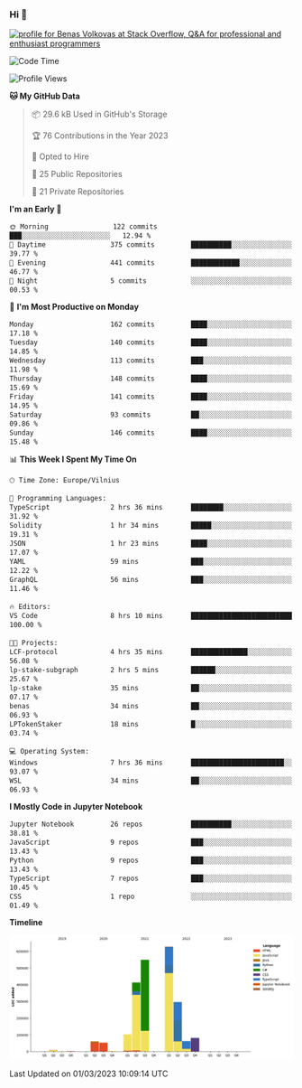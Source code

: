 ### Hi 👋
<a href="https://stackoverflow.com/users/14954249/benas-volkovas"><img src="https://stackoverflow.com/users/flair/14954249.png?theme=dark" width="208" height="58" alt="profile for Benas Volkovas at Stack Overflow, Q&amp;A for professional and enthusiast programmers" title="profile for Benas Volkovas at Stack Overflow, Q&amp;A for professional and enthusiast programmers"></a>

<!--START_SECTION:waka-->
![Code Time](http://img.shields.io/badge/Code%20Time-1%2C288%20hrs%2049%20mins-blue)

![Profile Views](http://img.shields.io/badge/Profile%20Views-5-blue)

**🐱 My GitHub Data** 

> 📦 29.6 kB Used in GitHub's Storage 
 > 
> 🏆 76 Contributions in the Year 2023
 > 
> 💼 Opted to Hire
 > 
> 📜 25 Public Repositories 
 > 
> 🔑 21 Private Repositories 
 > 
**I'm an Early 🐤** 

```text
🌞 Morning                122 commits         ███░░░░░░░░░░░░░░░░░░░░░░   12.94 % 
🌆 Daytime                375 commits         ██████████░░░░░░░░░░░░░░░   39.77 % 
🌃 Evening                441 commits         ████████████░░░░░░░░░░░░░   46.77 % 
🌙 Night                  5 commits           ░░░░░░░░░░░░░░░░░░░░░░░░░   00.53 % 
```
📅 **I'm Most Productive on Monday** 

```text
Monday                   162 commits         ████░░░░░░░░░░░░░░░░░░░░░   17.18 % 
Tuesday                  140 commits         ████░░░░░░░░░░░░░░░░░░░░░   14.85 % 
Wednesday                113 commits         ███░░░░░░░░░░░░░░░░░░░░░░   11.98 % 
Thursday                 148 commits         ████░░░░░░░░░░░░░░░░░░░░░   15.69 % 
Friday                   141 commits         ████░░░░░░░░░░░░░░░░░░░░░   14.95 % 
Saturday                 93 commits          ██░░░░░░░░░░░░░░░░░░░░░░░   09.86 % 
Sunday                   146 commits         ████░░░░░░░░░░░░░░░░░░░░░   15.48 % 
```


📊 **This Week I Spent My Time On** 

```text
🕑︎ Time Zone: Europe/Vilnius

💬 Programming Languages: 
TypeScript               2 hrs 36 mins       ████████░░░░░░░░░░░░░░░░░   31.92 % 
Solidity                 1 hr 34 mins        █████░░░░░░░░░░░░░░░░░░░░   19.31 % 
JSON                     1 hr 23 mins        ████░░░░░░░░░░░░░░░░░░░░░   17.07 % 
YAML                     59 mins             ███░░░░░░░░░░░░░░░░░░░░░░   12.22 % 
GraphQL                  56 mins             ███░░░░░░░░░░░░░░░░░░░░░░   11.46 % 

🔥 Editors: 
VS Code                  8 hrs 10 mins       █████████████████████████   100.00 % 

🐱‍💻 Projects: 
LCF-protocol             4 hrs 35 mins       ██████████████░░░░░░░░░░░   56.08 % 
lp-stake-subgraph        2 hrs 5 mins        ██████░░░░░░░░░░░░░░░░░░░   25.67 % 
lp-stake                 35 mins             ██░░░░░░░░░░░░░░░░░░░░░░░   07.17 % 
benas                    34 mins             ██░░░░░░░░░░░░░░░░░░░░░░░   06.93 % 
LPTokenStaker            18 mins             █░░░░░░░░░░░░░░░░░░░░░░░░   03.74 % 

💻 Operating System: 
Windows                  7 hrs 36 mins       ███████████████████████░░   93.07 % 
WSL                      34 mins             ██░░░░░░░░░░░░░░░░░░░░░░░   06.93 % 
```

**I Mostly Code in Jupyter Notebook** 

```text
Jupyter Notebook         26 repos            ██████████░░░░░░░░░░░░░░░   38.81 % 
JavaScript               9 repos             ███░░░░░░░░░░░░░░░░░░░░░░   13.43 % 
Python                   9 repos             ███░░░░░░░░░░░░░░░░░░░░░░   13.43 % 
TypeScript               7 repos             ███░░░░░░░░░░░░░░░░░░░░░░   10.45 % 
CSS                      1 repo              ░░░░░░░░░░░░░░░░░░░░░░░░░   01.49 % 
```



**Timeline**

![Lines of Code chart](https://raw.githubusercontent.com/BenasVolkovas/BenasVolkovas/main/assets/bar_graph.png)


 Last Updated on 01/03/2023 10:09:14 UTC
<!--END_SECTION:waka-->
